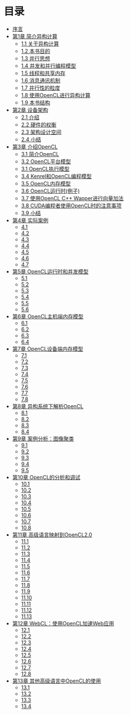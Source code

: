 # 目录

* [序言](content/Foreword/Foreword-chinese.md)
* [第1章 简介异构计算](content/chapter1/1.0-chinese.md)
	* [1.1 关于异构计算](content/chapter1/1.1-chinese.md)
	* [1.2 本书目的](content/chapter1/1.2-chinese.md)
	* [1.3 并行思想](content/chapter1/1.3-chinese.md)
	* [1.4 并发和并行编程模型](content/chapter1/1.4-chinese.md)
	* [1.5 线程和共享内存](content/chapter1/1.5-chinese.md)
	* [1.6 消息通讯机制](content/chapter1/1.6-chinese.md)
	* [1.7 并行性的粒度](content/chapter1/1.7-chinese.md)
	* [1.8 使用OpenCL进行异构计算](content/chapter1/1.8-chinese.md)
	* [1.9 本书结构](content/chapter1/1.9-chinese.md)
* [第2章 设备架构](content/chapter2/2.0-chinese.md)
	* [2.1 介绍](content/chapter2/2.1-chinese.md)
	* [2.2 硬件的权衡](content/chapter2/2.2-chinese.md)
	* [2.3 架构设计空间](content/chapter2/2.3-chinese.md)
	* [2.4 小结](content/chapter2/2.4-chinese.md)
* [第3章 介绍OpenCL](content/chapter2/3.0-chinese.md)
	* [3.1 简介OpenCL](content/chapter2/3.1-chinese.md)
	* [3.2 OpenCL平台模型]()
	* [3.1 OpenCL执行模型]()
	* [3.4 Kenrel和OpenCL编程模型]()
	* [3.5 OpenCL内存模型]()
	* [3.6 OpenCL运行时(例子)]()
	* [3.7 使用OpenCL C++ Wapper进行向量加法]()
	* [3.8 CUDA编程者使用OpenCL时的注意事项]()
	* [3.9 小结]()
* [第4章 实际案例]()
	* [4.1]()
	* [4.2]()
	* [4.3]()
	* [4.4]()
	* [4.5]()
	* [4.6]()
	* [4.7]()
* [第5章 OpenCL运行时和并发模型]()
	* [5.1]()
	* [5.2]()
	* [5.3]()
	* [5.4]()
	* [5.5]()
	* [5.6]()
* [第6章 OpenCL主机端内存模型]()
	* [6.1]()
	* [6.2]()
	* [6.3]()
	* [6.4]()
* [第7章 OpenCL设备端内存模型]()
	* [7.1]()
	* [7.2]()
	* [7.3]()
	* [7.4]()
	* [7.5]()
	* [7.6]()
	* [7.7]()
	* [7.8]()
* [第8章 异构系统下解析OpenCL]()
	* [8.1]()
	* [8.2]()
	* [8.3]()
	* [8.4]()
* [第9章 案例分析：图像聚类]()
	* [9.1]()
	* [9.2]()
	* [9.3]()
	* [9.4]()
	* [9.5]()
* [第10章 OpenCL的分析和调试]()
	* [10.1]()
	* [10.2]()
	* [10.3]()
	* [10.4]()
	* [10.5]()
	* [10.6]()
	* [10.7]()
	* [10.8]()
* [第11章 高级语言映射到OpenCL2.0]()
	* [11.1]()
	* [11.2]()
	* [11.3]()
	* [11.4]()
	* [11.5]()
	* [11.6]()
	* [11.7]()
	* [11.8]()
	* [11.9]()
	* [11.10]()
	* [11.11]()
	* [11.12]()
	* [11.13]()
* [第12章 WebCL：使用OpenCL加速Web应用]()
	* [12.1]()
	* [12.2]()
	* [12.3]()
	* [12.4]()
	* [12.5]()
	* [12.6]()
	* [12.7]()
	* [12.8]()
* [第13章 其他高级语言中OpenCL的使用]()
	* [13.1]()
	* [13.2]()
	* [13.3]()
	* [13.4]()
